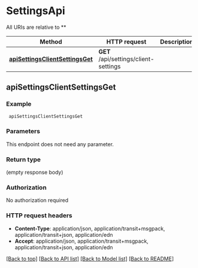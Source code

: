 # SettingsApi

All URIs are relative to **

Method | HTTP request | Description
------------- | ------------- | -------------
[**apiSettingsClientSettingsGet**](SettingsApi.md#apiSettingsClientSettingsGet) | **GET** /api/settings/client-settings | 


## **apiSettingsClientSettingsGet**



### Example
```bash
 apiSettingsClientSettingsGet
```

### Parameters
This endpoint does not need any parameter.

### Return type

(empty response body)

### Authorization

No authorization required

### HTTP request headers

 - **Content-Type**: application/json, application/transit+msgpack, application/transit+json, application/edn
 - **Accept**: application/json, application/transit+msgpack, application/transit+json, application/edn

[[Back to top]](#) [[Back to API list]](../README.md#documentation-for-api-endpoints) [[Back to Model list]](../README.md#documentation-for-models) [[Back to README]](../README.md)

